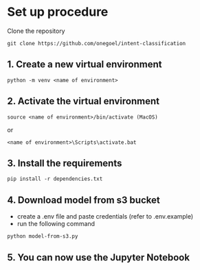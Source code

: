 # Set up procedure

Clone the repository

```
git clone https://github.com/onegoel/intent-classification
```


## 1. Create a new virtual environment

```
python -m venv <name of environment>
```

## 2. Activate the virtual environment

```
source <name of environment>/bin/activate (MacOS)
```

or

```
<name of environment>\Scripts\activate.bat
```

## 3. Install the requirements

```
pip install -r dependencies.txt
```

## 4. Download model from s3 bucket

* create a .env file and paste credentials (refer to .env.example)
* run the following command

```
python model-from-s3.py
```

## 5. You can now use the Jupyter Notebook
